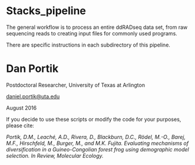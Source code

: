 # Stacks_pipeline

The general workflow is to process an entire ddRADseq data set, from raw sequencing reads to creating input files for commonly used programs.

There are specific instructions in each subdirectory of this pipeline.


# Dan Portik

Postdoctoral Researcher, University of Texas at Arlington

daniel.portik@uta.edu

August 2016


If you decide to use these scripts or modify the code for your purposes, please cite:

*Portik, D.M., Leaché, A.D., Rivera, D., Blackburn, D.C., Rödel, M.-O., Barej, M.F., 
Hirschfeld, M., Burger, M., and M.K. Fujita. Evaluating mechanisms of diversification 
in a Guineo-Congolian forest frog using demographic model selection. 
In Review, Molecular Ecology.*
